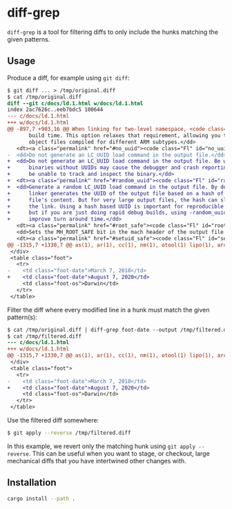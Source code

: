 # diff-grep

`diff-grep` is a tool for filtering diffs to only include the hunks
matching the given patterns.

## Usage

Produce a diff, for example using `git diff`:

```diff
$ git diff ... > /tmp/original.diff
$ cat /tmp/original.diff
diff --git c/docs/ld.1.html w/docs/ld.1.html
index 2ac7626c..eeb7bdc5 100644
--- c/docs/ld.1.html
+++ w/docs/ld.1.html
@@ -897,7 +903,16 @@ When linking for two-level namespace, <code class="Nm">ld</code> does not verify
       build time. This option relaxes that requirement, allowing you to mix
       object files compiled for different ARM subtypes.</dd>
   <dt><a class="permalink" href="#no_uuid"><code class="Fl" id="no_uuid">-no_uuid</code></a></dt>
-  <dd>Do not generate an LC_UUID load command in the output file.</dd>
+  <dd>Do not generate an LC_UUID load command in the output file. Be warned that
+      binaries without UUIDs may cause the debugger and crash reporting tools to
+      be unable to track and inspect the binary.</dd>
+  <dt><a class="permalink" href="#random_uuid"><code class="Fl" id="random_uuid">-random_uuid</code></a></dt>
+  <dd>Generate a random LC_UUID load command in the output file. By default the
+      linker generates the UUID of the output file based on a hash of the output
+      file's content. But for very large output files, the hash can slow down
+      the link. Using a hash based UUID is important for reproducible builds,
+      but if you are just doing rapid debug builds, using -random_uuid may
+      improve turn around time.</dd>
   <dt><a class="permalink" href="#root_safe"><code class="Fl" id="root_safe">-root_safe</code></a></dt>
   <dd>Sets the MH_ROOT_SAFE bit in the mach header of the output file.</dd>
   <dt><a class="permalink" href="#setuid_safe"><code class="Fl" id="setuid_safe">-setuid_safe</code></a></dt>
@@ -1315,7 +1330,7 @@ as(1), ar(1), cc(1), nm(1), otool(1) lipo(1), arch(3), dyld(3), Mach-O(5),
 </div>
 <table class="foot">
   <tr>
-    <td class="foot-date">March 7, 2018</td>
+    <td class="foot-date">August 7, 2020</td>
     <td class="foot-os">Darwin</td>
   </tr>
 </table>
```

Filter the diff where every modified line in a hunk must match the given
pattern(s):

```diff
$ cat /tmp/original.diff | diff-grep foot-date --output /tmp/filtered.diff
$ cat /tmp/filtered.diff
--- c/docs/ld.1.html
+++ w/docs/ld.1.html
@@ -1315,7 +1330,7 @@ as(1), ar(1), cc(1), nm(1), otool(1) lipo(1), arch(3), dyld(3), Mach-O(5),
 </div>
 <table class="foot">
   <tr>
-    <td class="foot-date">March 7, 2018</td>
+    <td class="foot-date">August 7, 2020</td>
     <td class="foot-os">Darwin</td>
   </tr>
 </table>
```

Use the filtered diff somewhere:

```sh
$ git apply --reverse /tmp/filtered.diff
```

In this example, we revert only the matching hunk using `git apply
--reverse`. This can be useful when you want to stage, or checkout,
large mechanical diffs that you have intertwined other changes with.

## Installation

```sh
cargo install --path .
```
